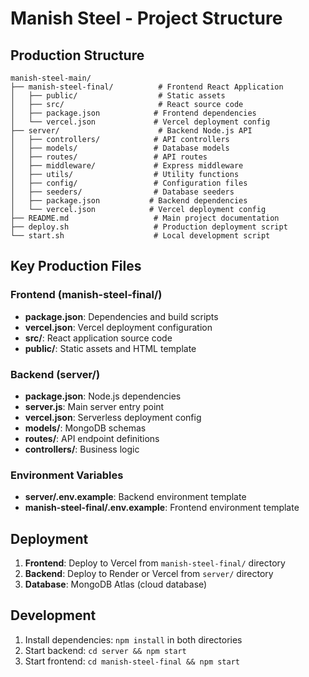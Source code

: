 # Manish Steel - Project Structure

## Production Structure

```
manish-steel-main/
├── manish-steel-final/          # Frontend React Application
│   ├── public/                  # Static assets
│   ├── src/                     # React source code
│   ├── package.json            # Frontend dependencies
│   └── vercel.json             # Vercel deployment config
├── server/                      # Backend Node.js API
│   ├── controllers/            # API controllers
│   ├── models/                 # Database models
│   ├── routes/                 # API routes
│   ├── middleware/             # Express middleware
│   ├── utils/                  # Utility functions
│   ├── config/                 # Configuration files
│   ├── seeders/                # Database seeders
│   ├── package.json           # Backend dependencies
│   └── vercel.json            # Vercel deployment config
├── README.md                   # Main project documentation
├── deploy.sh                   # Production deployment script
└── start.sh                    # Local development script
```

## Key Production Files

### Frontend (manish-steel-final/)
- **package.json**: Dependencies and build scripts
- **vercel.json**: Vercel deployment configuration
- **src/**: React application source code
- **public/**: Static assets and HTML template

### Backend (server/)
- **package.json**: Node.js dependencies
- **server.js**: Main server entry point
- **vercel.json**: Serverless deployment config
- **models/**: MongoDB schemas
- **routes/**: API endpoint definitions
- **controllers/**: Business logic

### Environment Variables
- **server/.env.example**: Backend environment template
- **manish-steel-final/.env.example**: Frontend environment template

## Deployment

1. **Frontend**: Deploy to Vercel from `manish-steel-final/` directory
2. **Backend**: Deploy to Render or Vercel from `server/` directory
3. **Database**: MongoDB Atlas (cloud database)

## Development

1. Install dependencies: `npm install` in both directories
2. Start backend: `cd server && npm start`
3. Start frontend: `cd manish-steel-final && npm start`
